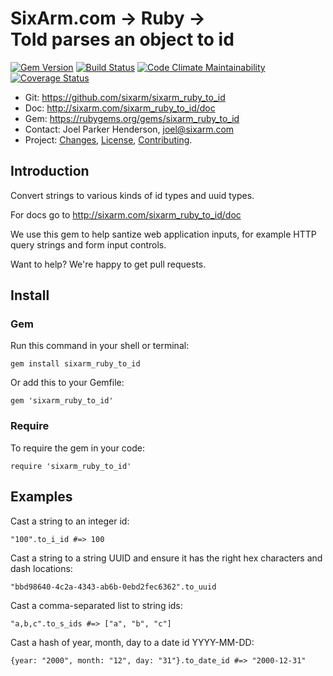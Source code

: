 # SixArm.com → Ruby → <br> ToId parses an object to id

<!--header-open-->

[![Gem Version](https://badge.fury.io/rb/sixarm_ruby_to_id.svg)](http://badge.fury.io/rb/sixarm_ruby_to_id)
[![Build Status](https://travis-ci.org/SixArm/sixarm_ruby_to_id.png)](https://travis-ci.org/SixArm/sixarm_ruby_to_id)
[![Code Climate Maintainability](https://api.codeclimate.com/v1/badges/468ecefc5bf89bd2210d/maintainability)](https://codeclimate.com/github/SixArm/sixarm_ruby_to_id/maintainability)
[![Coverage Status](https://coveralls.io/repos/SixArm/sixarm_ruby_to_id/badge.svg?branch=master&service=github)](https://coveralls.io/github/SixArm/sixarm_ruby_to_id?branch=master)

* Git: <https://github.com/sixarm/sixarm_ruby_to_id>
* Doc: <http://sixarm.com/sixarm_ruby_to_id/doc>
* Gem: <https://rubygems.org/gems/sixarm_ruby_to_id>
* Contact: Joel Parker Henderson, <joel@sixarm.com>
* Project: [Changes](CHANGES.md), [License](LICENSE.md), [Contributing](CONTRIBUTING.md).

<!--header-shut-->

## Introduction

Convert strings to various kinds of id types and uuid types.

For docs go to <http://sixarm.com/sixarm_ruby_to_id/doc>

We use this gem to help santize web application inputs, for example HTTP query strings and form input controls.

Want to help? We're happy to get pull requests.


<!--install-opent-->

## Install

### Gem

Run this command in your shell or terminal:

    gem install sixarm_ruby_to_id

Or add this to your Gemfile:

    gem 'sixarm_ruby_to_id'

### Require

To require the gem in your code:

    require 'sixarm_ruby_to_id'

<!--install-shut-->


## Examples

Cast a string to an integer id:

    "100".to_i_id #=> 100

Cast a string to a string UUID and ensure it has the right hex characters and dash locations:

    "bbd98640-4c2a-4343-ab6b-0ebd2fec6362".to_uuid

Cast a comma-separated list to string ids:

    "a,b,c".to_s_ids #=> ["a", "b", "c"]

Cast a hash of year, month, day to a date id YYYY-MM-DD:

    {year: "2000", month: "12", day: "31"}.to_date_id #=> "2000-12-31"
